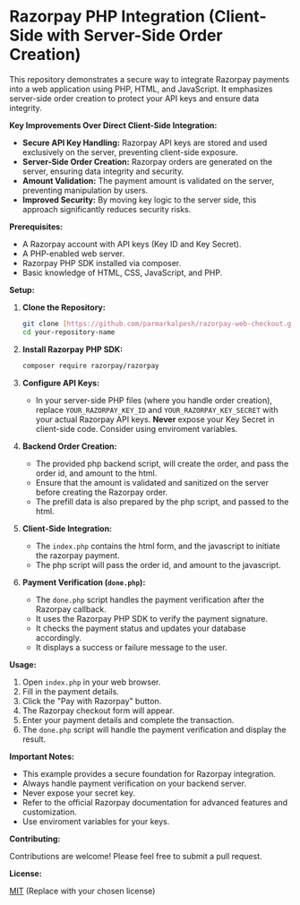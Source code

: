 # Razorpay PHP Integration (Client-Side with Server-Side Order Creation)

This repository demonstrates a secure way to integrate Razorpay payments into a web application using PHP, HTML, and JavaScript. It emphasizes server-side order creation to protect your API keys and ensure data integrity.

**Key Improvements Over Direct Client-Side Integration:**

* **Secure API Key Handling:** Razorpay API keys are stored and used exclusively on the server, preventing client-side exposure.
* **Server-Side Order Creation:** Razorpay orders are generated on the server, ensuring data integrity and security.
* **Amount Validation:** The payment amount is validated on the server, preventing manipulation by users.
* **Improved Security:** By moving key logic to the server side, this approach significantly reduces security risks.

**Prerequisites:**

* A Razorpay account with API keys (Key ID and Key Secret).
* A PHP-enabled web server.
* Razorpay PHP SDK installed via composer.
* Basic knowledge of HTML, CSS, JavaScript, and PHP.

**Setup:**

1.  **Clone the Repository:**

    ```bash
    git clone [https://github.com/parmarkalpesh/razorpay-web-checkout.git](https://github.com/parmarkalpesh/razorpay-web-checkout.git)
    cd your-repository-name
    ```

2.  **Install Razorpay PHP SDK:**

    ```bash
    composer require razorpay/razorpay
    ```

3.  **Configure API Keys:**

    * In your server-side PHP files (where you handle order creation), replace `YOUR_RAZORPAY_KEY_ID` and `YOUR_RAZORPAY_KEY_SECRET` with your actual Razorpay API keys. **Never** expose your Key Secret in client-side code. Consider using enviroment variables.

4.  **Backend Order Creation:**

    * The provided php backend script, will create the order, and pass the order id, and amount to the html.
    * Ensure that the amount is validated and sanitized on the server before creating the Razorpay order.
    * The prefill data is also prepared by the php script, and passed to the html.

5.  **Client-Side Integration:**

    * The `index.php` contains the html form, and the javascript to initiate the razorpay payment.
    * The php script will pass the order id, and amount to the javascript.

6.  **Payment Verification (`done.php`):**

    * The `done.php` script handles the payment verification after the Razorpay callback.
    * It uses the Razorpay PHP SDK to verify the payment signature.
    * It checks the payment status and updates your database accordingly.
    * It displays a success or failure message to the user.

**Usage:**

1.  Open `index.php` in your web browser.
2.  Fill in the payment details.
3.  Click the "Pay with Razorpay" button.
4.  The Razorpay checkout form will appear.
5.  Enter your payment details and complete the transaction.
6.  The `done.php` script will handle the payment verification and display the result.

**Important Notes:**

* This example provides a secure foundation for Razorpay integration.
* Always handle payment verification on your backend server.
* Never expose your secret key.
* Refer to the official Razorpay documentation for advanced features and customization.
* Use enviroment variables for your keys.

**Contributing:**

Contributions are welcome! Please feel free to submit a pull request.

**License:**

[MIT](LICENSE) (Replace with your chosen license)
